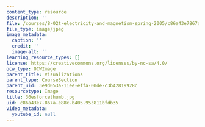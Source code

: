 ```yaml
---
content_type: resource
description: ''
file: /courses/8-02t-electricity-and-magnetism-spring-2005/c86a43e7867ae88cb40595c811bfdb35_36esforcethumb.jpg
file_type: image/jpeg
image_metadata:
  caption: ''
  credit: ''
  image-alt: ''
learning_resource_types: []
license: https://creativecommons.org/licenses/by-nc-sa/4.0/
ocw_type: OCWImage
parent_title: Visualizations
parent_type: CourseSection
parent_uid: 3e9d053a-11ee-effa-00de-c3b42819928c
resourcetype: Image
title: 36esforcethumb.jpg
uid: c86a43e7-867a-e88c-b405-95c811bfdb35
video_metadata:
  youtube_id: null
---
```

